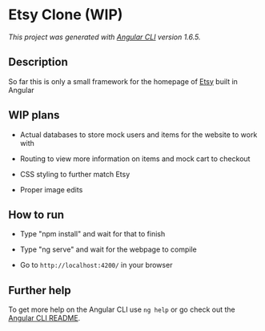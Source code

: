 # Etsy Clone (WIP)
_This project was generated with [Angular CLI](https://github.com/angular/angular-cli) version 1.6.5._

## Description
So far this is only a small framework for the homepage of [Etsy](https://www.etsy.com/) built in Angular

## WIP plans

* Actual databases to store mock users and items for the website to work with

* Routing to view more information on items and mock cart to checkout

* CSS styling to further match Etsy

* Proper image edits 

## How to run

* Type "npm install" and wait for that to finish

* Type "ng serve" and wait for the webpage to compile

* Go to `http://localhost:4200/` in your browser


## Further help

To get more help on the Angular CLI use `ng help` or go check out the [Angular CLI README](https://github.com/angular/angular-cli/blob/master/README.md).

